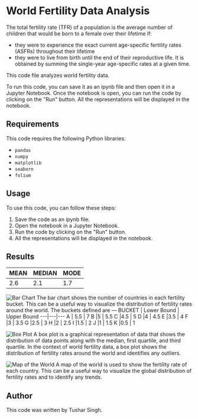 # World Fertility Data Analysis

The total fertility rate (TFR) of a population is the average number of children that would be born to a female over their lifetime if:
* they were to experience the exact current age-specific fertility rates (ASFRs) throughout their lifetime
* they were to live from birth until the end of their reproductive life.
It is obtained by summing the single-year age-specific rates at a given time.

This code file analyzes world fertility data.

To run this code, you can save it as an ipynb file and then open it in a Jupyter Notebook. Once the notebook is open, you can run the code by clicking on the "Run" button. All the representations will be displayed in the notebook.

## Requirements

This code requires the following Python libraries:

* ```pandas```
* ```numpy```
* ```matplotlib```
* ```seaborn```
* ```folium```

## Usage

To use this code, you can follow these steps:

1. Save the code as an ipynb file.
2. Open the notebook in a Jupyter Notebook.
3. Run the code by clicking on the "Run" button.
4. All the representations will be displayed in the notebook.

## Results

MEAN | MEDIAN | MODE
-----|--------|-----
2.6 | 2.1 | 1.7

![Bar Chart](http://url/to/img.png)
The bar chart shows the number of countries in each fertility bucket. This can be a useful way to visualize the distribution of fertility rates around the world.
The buckets defined are — 
BUCKET | Lower Bound | Upper Bound
---|---|---
A | 5.5 | 7 
B |5 | 5.5 
C |4.5 | 5 
D |4 | 4.5 
E |3.5 | 4 
F |3 | 3.5 
G |2.5 | 3 
H |2 | 2.5 
I |1.5 | 2 
J |1 | 1.5 
K |0.5 | 1 


![Box Plot](http://url/to/img.png)
A box plot is a graphical representation of data that shows the distribution of data points along with the median, first quartile, and third quartile. In the context of world fertility data, a box plot shows the distribution of fertility rates around the world and identifies any outliers.

![Map of the World](http://url/to/img.png)
A map of the world is used to show the fertility rate of each country. This can be a useful way to visualize the global distribution of fertility rates and to identify any trends.

## Author

This code was written by Tushar Singh.
